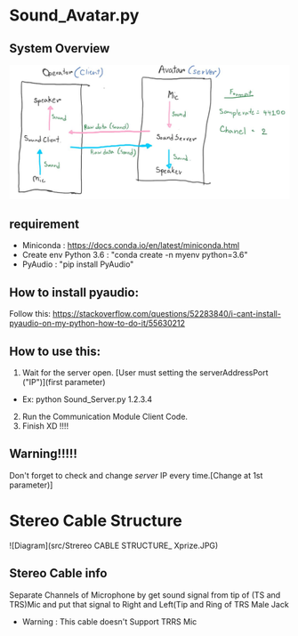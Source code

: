 # Sound_Avatar.py

## System Overview
![Diagram](src/SoundSocketDiagram.JPG)

## requirement
-  Miniconda : https://docs.conda.io/en/latest/miniconda.html 
-  Create env Python 3.6 : "conda create -n myenv python=3.6"
- PyAudio : "pip install PyAudio"

## How to install pyaudio:
Follow this: https://stackoverflow.com/questions/52283840/i-cant-install-pyaudio-on-my-python-how-to-do-it/55630212

## How to use this: 
1. Wait for the server open. [User must setting the serverAddressPort ("IP")](first parameter) 
- Ex: python Sound_Server.py 1.2.3.4
2. Run the Communication Module Client Code.
3. Finish XD !!!!

## Warning!!!!!
Don't forget to check and change *server* IP every time.[Change at 1st parameter)]

# Stereo Cable Structure
![Diagram](src/Strereo CABLE STRUCTURE_ Xprize.JPG)

## Stereo Cable info
Separate Channels of Microphone by get sound signal from tip of (TS and TRS)Mic and put that signal to Right and Left(Tip and Ring of TRS Male Jack
- Warning : This cable doesn't Support TRRS Mic
